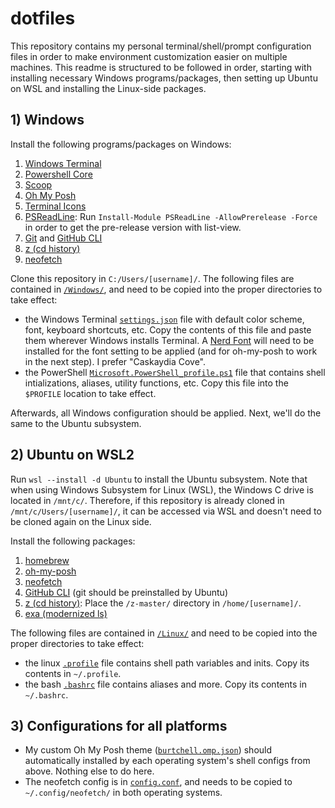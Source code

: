 # dotfiles

This repository contains my personal terminal/shell/prompt configuration files in order to make environment customization easier on multiple machines. This readme is structured to be followed in order, starting with installing necessary Windows programs/packages, then setting up Ubuntu on WSL and installing the Linux-side packages.

## 1) Windows

Install the following programs/packages on Windows:
  1. [Windows Terminal](https://github.com/microsoft/terminal)
  2. [Powershell Core](https://github.com/PowerShell/PowerShell)
  3. [Scoop](https://github.com/ScoopInstaller/Scoop)
  4. [Oh My Posh](https://ohmyposh.dev/)
  5. [Terminal Icons](https://github.com/devblackops/Terminal-Icons)
  6. [PSReadLine](https://github.com/PowerShell/PSReadLine): Run ```Install-Module PSReadLine -AllowPrerelease -Force``` in order to get the pre-release version with list-view.
  7. [Git](https://gitforwindows.org/) and [GitHub CLI](https://github.com/cli/cli)
  8. [z (cd history)](https://www.powershellgallery.com/packages/z/1.1.13)
  9. [neofetch](https://github.com/dylanaraps/neofetch)

Clone this repository in ```C:/Users/[username]/```. The following files are contained in [```/Windows/```](https://github.com/dukeofjukes/configs/tree/main/Windows), and need to be copied into the proper directories to take effect:
- the Windows Terminal [```settings.json```](https://github.com/dukeofjukes/configs/blob/main/Windows/terminal.settings.json) file with default color scheme, font, keyboard shortcuts, etc. Copy the contents of this file and paste them wherever Windows installs Terminal. A [Nerd Font](https://www.nerdfonts.com/font-downloads) will need to be installed for the font setting to be applied (and for oh-my-posh to work in the next step). I prefer "Caskaydia Cove".
- the PowerShell [```Microsoft.PowerShell_profile.ps1```](https://github.com/dukeofjukes/configs/blob/main/Windows/Microsoft.PowerShell_profile.ps1) file that contains shell intializations, aliases, utility functions, etc. Copy this file into the ```$PROFILE``` location to take effect.

Afterwards, all Windows configuration should be applied. Next, we'll do the same to the Ubuntu subsystem.

## 2) Ubuntu on WSL2

Run ```wsl --install -d Ubuntu``` to install the Ubuntu subsystem. Note that when using Windows Subsystem for Linux (WSL), the Windows C drive is located in ```/mnt/c/```. Therefore, if this repository is already cloned in ```/mnt/c/Users/[username]/```, it can be accessed via WSL and doesn't need to be cloned again on the Linux side.

Install the following packages:
  1. [homebrew](https://brew.sh)
  2. [oh-my-posh](https://ohmyposh.dev/)
  3. [neofetch](https://github.com/dylanaraps/neofetch)
  4. [GitHub CLI](https://github.com/cli/cli) (git should be preinstalled by Ubuntu)
  5. [z (cd history)](https://github.com/rupa/z): Place the ```/z-master/``` directory in ```/home/[username]/```.
  6. [exa (modernized ls)](https://github.com/ogham/exa)

The following files are contained in [```/Linux/```](https://github.com/dukeofjukes/configs/tree/main/Linux) and need to be copied into the proper directories to take effect:
- the linux [```.profile```](https://github.com/dukeofjukes/configs/blob/main/Linux/.profile) file contains shell path variables and inits. Copy its contents in ```~/.profile```.
- the bash [```.bashrc```](https://github.com/dukeofjukes/configs/blob/main/Linux/.bashrc) file contains aliases and more. Copy its contents in ```~/.bashrc```.

## 3) Configurations for all platforms

- My custom Oh My Posh theme ([```burtchell.omp.json```](https://github.com/dukeofjukes/dotfiles/blob/main/burtchell.omp.json)) should automatically installed by each operating system's shell configs from above. Nothing else to do here.
- The neofetch config is in [```config.conf```](https://github.com/dukeofjukes/dotfiles/blob/main/config.conf), and needs to be copied to ```~/.config/neofetch/``` in both operating systems.

